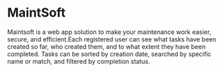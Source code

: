 # MaintSoft

Maintsoft is a web app solution to make your maintenance work easier, secure, and efficient.Each registered user can see what tasks have been created so far, who created them, and to what extent they have been completed. Tasks can be sorted by creation date, searched by specific name or match, and filtered by completion status.